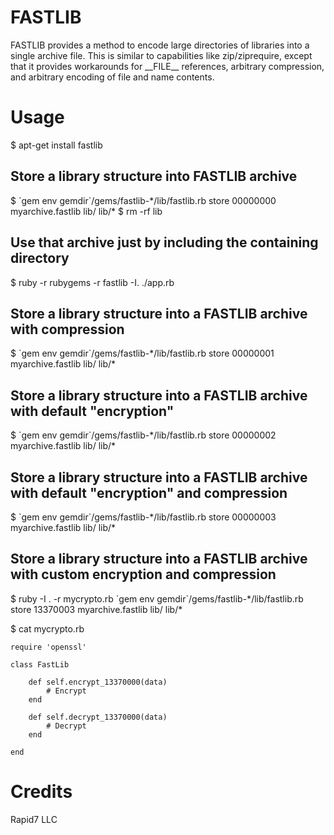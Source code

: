 # FASTLIB

FASTLIB provides a method to encode large directories of libraries into a single archive file.
This is similar to capabilities like zip/ziprequire, except that it provides workarounds for
\_\_FILE\_\_ references, arbitrary compression, and arbitrary encoding of file and name contents.

# Usage

$ apt-get install fastlib

## Store a library structure into FASTLIB archive
$ \`gem env gemdir\`/gems/fastlib-\*/lib/fastlib.rb store 00000000 myarchive.fastlib lib/ lib/\*
$ rm -rf lib

## Use that archive just by including the containing directory
$ ruby -r rubygems -r fastlib -I. ./app.rb

## Store a library structure into a FASTLIB archive with compression
$ \`gem env gemdir\`/gems/fastlib-\*/lib/fastlib.rb store 00000001 myarchive.fastlib lib/ lib/\*

## Store a library structure into a FASTLIB archive with default "encryption"
$ \`gem env gemdir\`/gems/fastlib-\*/lib/fastlib.rb store 00000002 myarchive.fastlib lib/ lib/\*

## Store a library structure into a FASTLIB archive with default "encryption" and compression
$ \`gem env gemdir\`/gems/fastlib-\*/lib/fastlib.rb store 00000003 myarchive.fastlib lib/ lib/\*

## Store a library structure into a FASTLIB archive with custom encryption and compression
$ ruby -I . -r mycrypto.rb \`gem env gemdir\`/gems/fastlib-\*/lib/fastlib.rb store 13370003 myarchive.fastlib lib/ lib/\*

$ cat mycrypto.rb

    require 'openssl'
    
    class FastLib
    
        def self.encrypt_13370000(data)
	        # Encrypt
        end
    
        def self.decrypt_13370000(data)
	        # Decrypt
        end
    
    end


# Credits
Rapid7 LLC

